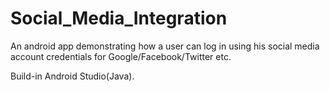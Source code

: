 # Social_Media_Integration
An android app demonstrating how a user can log in using his social media account credentials for Google/Facebook/Twitter etc.

Build-in Android Studio(Java).
